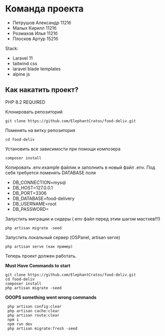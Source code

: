 # Команда проекта
* Петрушов Александр 1121б
* Малых Кирилл 1121б
* Розмахов Илья 1121б
* Плосков Артур 1521б

Stack: 
* Laravel 11
* tailwind css
* laravel blade templates
* alpine js



## Как накатить проект? 

PHP 8.2 REQUIRED

Клонировать репозиторий

    git clone https://github.com/ElephantCratos/food-deliv.git

Поменять на ветку репозитория 

    cd food-deliv

Установить все зависимости при помощи композера

    composer install 

Копировать .env.example файлик и заполнить в новый файл .env. Под себя требуется поменять DATABASE поля  

  * DB_CONNECTION=mysql
  * DB_HOST=127.0.0.1
  * DB_PORT=3306
  * DB_DATABASE=food-delivery
  * DB_USERNAME=root
  * DB_PASSWORD=

Запустить миграции и сидеры ( env файл перед этим шагом мастхев!!!)

    php artisan migrate -seed

Запустить локальный сервер (OSPanel, artisan serve)

    php artisan serve (как пример)

Теперь проект должен работать.

**Must Have Commands to start**

    git clone https://github.com/ElephantCratos/food-deliv.git
    cd food-deliv
    composer install
    php artisan migrate -seed
 
    
**OOOPS something went wrong commands**
        
     php artisan config:clear
     php artisan cache:clear
     php artisan route:clear
     npm i
     npm run dev
     php artisan migrate:fresh -seed

    
